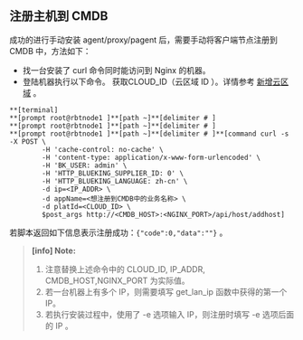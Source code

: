 ## 注册主机到 CMDB

成功的进行手动安装 agent/proxy/pagent 后，需要手动将客户端节点注册到 CMDB 中，方法如下：

- 找一台安装了 curl 命令同时能访问到 Nginx 的机器。
- 登陆机器执行以下命令。
获取CLOUD_ID（云区域 ID ）。详情参考 [新增云区域](4.产品功能/agent.md#Cloudarea) 。

```
**[terminal]
**[prompt root@rbtnode1 ]**[path ~]**[delimiter # ]
**[prompt root@rbtnode1 ]**[path ~]**[delimiter # ]
**[prompt root@rbtnode1 ]**[path ~]**[delimiter # ]**[command curl -s -X POST \
        -H 'cache-control: no-cache' \
        -H 'content-type: application/x-www-form-urlencoded' \
        -H 'BK_USER: admin' \
        -H 'HTTP_BLUEKING_SUPPLIER_ID: 0' \
        -H 'HTTP_BLUEKING_LANGUAGE: zh-cn' \
        -d ip=<IP_ADDR> \
        -d appName=<想注册到CMDB中的业务名称> \
        -d platId=<CLOUD_ID> \
        $post_args http://<CMDB_HOST>:<NGINX_PORT>/api/host/addhost]
```

若脚本返回如下信息表示注册成功：`{"code":0,"data":""}` 。

> **[info] Note:**
>
> 1. 注意替换上述命令中的 CLOUD_ID, IP_ADDR, CMDB_HOST,NGINX_PORT 为实际值。
> 2. 若一台机器上有多个 IP，则需要填写 get_lan_ip 函数中获得的第一个 IP。
> 3. 若执行安装过程中，使用了 -e 选项输入 IP，则注册时填写 -e 选项后面的 IP 。
